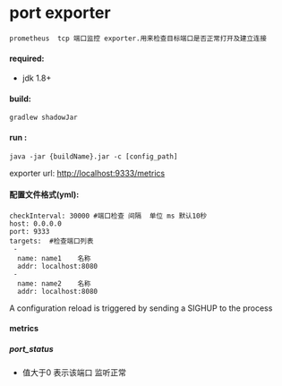 # port exporter
	prometheus  tcp 端口监控 exporter.用来检查目标端口是否正常打开及建立连接

#### required:

   - jdk 1.8+

#### build:

  `gradlew shadowJar`

#### run :

  `java -jar {buildName}.jar -c [config_path]`

  exporter url: [http://localhost:9333/metrics](http://localhost:9333/metrics)

#### 配置文件格式(yml):
  ```
  checkInterval: 30000 #端口检查 间隔  单位 ms 默认10秒
  host: 0.0.0.0
  port: 9333
  targets:  #检查端口列表
   -
    name: name1    名称
    addr: localhost:8080
   -
    name: name2    名称
    addr: localhost:8080
  ```
  A configuration reload is triggered by sending a SIGHUP to the process
  
#### metrics
##### port_status
   - 值大于0 表示该端口 监听正常






